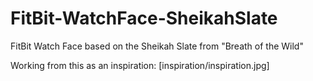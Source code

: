 # FitBit-WatchFace-SheikahSlate
FitBit Watch Face based on the Sheikah Slate from "Breath of the Wild"

Working from this as an inspiration:
[inspiration/inspiration.jpg]
